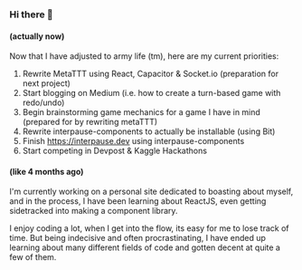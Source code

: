 ### Hi there 👋

#### (actually now)

Now that I have adjusted to army life (tm), here are my current priorities:
1. Rewrite MetaTTT using React, Capacitor & Socket.io (preparation for next project)
2. Start blogging on Medium (i.e. how to create a turn-based game with redo/undo)
3. Begin brainstorming game mechanics for a game I have in mind (prepared for by rewriting metaTTT)
4. Rewrite interpause-components to actually be installable (using Bit)
5. Finish <https://interpause.dev> using interpause-components
5. Start competing in Devpost & Kaggle Hackathons

#### (like 4 months ago)

I'm currently working on a personal site dedicated to boasting about myself, and in the process, I have been learning about ReactJS, even getting sidetracked into making a component library.

I enjoy coding a lot, when I get into the flow, its easy for me to lose track of time. But being indecisive and often procrastinating, I have ended up learning about many different fields of code and gotten decent at quite a few of them.
<!--
**Interpause/interpause** is a ✨ _special_ ✨ repository because its `README.md` (this file) appears on your GitHub profile.

Here are some ideas to get you started:

- 🔭 I’m currently working on ...
- 🌱 I’m currently learning ...
- 👯 I’m looking to collaborate on ...
- 🤔 I’m looking for help with ...
- 💬 Ask me about ...
- 📫 How to reach me: ...
- 😄 Pronouns: ...
- ⚡ Fun fact: ...
-->
